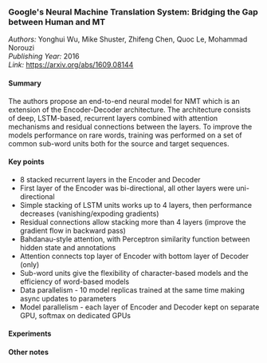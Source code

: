 ### Google's Neural Machine Translation System: Bridging the Gap between Human and MT
_Authors:_ Yonghui Wu, Mike Shuster, Zhifeng Chen, Quoc Le, Mohammad Norouzi  
_Publishing Year:_ 2016  
_Link:_ https://arxiv.org/abs/1609.08144

#### Summary
The authors propose an end-to-end neural model for NMT which is an extension of the Encoder-Decoder architecture. The architecture consists of deep, LSTM-based, recurrent layers combined with attention mechanisms and residual connections between the layers. To improve the models performance on rare words, training was performed on a set of common sub-word units both for the source and target sequences.

#### Key points
- 8 stacked recurrent layers in the Encoder and Decoder
- First layer of the Encoder was bi-directional, all other layers were uni-directional
- Simple stacking of LSTM units works up to 4 layers, then performance decreases (vanishing/expoding gradients)
- Residual connections allow stacking more than 4 layers (improve the gradient flow in backward pass)
- Bahdanau-style attention, with Perceptron similarity function between hidden state and annotations
- Attention connects top layer of Encoder with bottom layer of Decoder (only)
- Sub-word units give the flexibility of character-based models and the efficiency of word-based models
- Data parallelism - 10 model replicas trained at the same time making async updates to parameters
- Model parallelism - each layer of Encoder and Decoder kept on separate GPU, softmax on dedicated GPUs

#### Experiments


#### Other notes
